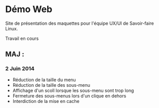 # Démo Web

Site de présentation des maquettes pour l'équipe UX/UI de Savoir-faire Linux.

Travail en cours



## MAJ :

### 2 Juin 2014

* Réduction de la taille du menu
* Réduction de la taille des sous-menu
* Affichage d'un scoll lorsque les sous-menu sont trop long
* Fermeture des sous-menus lors d'un clique en dehors
* Interdiction de la mise en cache